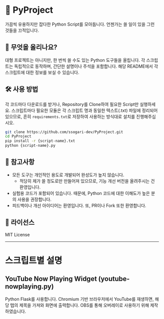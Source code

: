 # 🐍 PyProject
가끔씩 유용하지만 잡다한 Python Script를 모아둡니다. 언젠가는 쓸 일이 있을 그런 것들을 끄적입니다.

## 📁 무엇을 올리나요?
대형 프로젝트는 아니지만, 한 번씩 쓸 수도 있는 Python 도구들을 올립니다. 각 스크립트는 독립적으로 동작하며, 간단한 설명이나 주석을 포함합니다. 해당 README에서 각 스크립트에 대한 정보를 보실 수 있습니다.

## 🛠️ 사용 방법
각 코드마다 다운로드를 받거나, Repository를 Clone하여 필요한 Script만 실행하세요. 
스크립트마다 필요한 모듈은 각 스크립트 명과 동일한 텍스트(.txt) 파일에 정리되어 있으므로, 흔히 `requirements.txt`로 저장하여 사용하는 방식대로 설치를 진행해주십시오.

```bash
git clone https://github.com/ssogari-dev/PyProject.git
cd PyProject
pip install -r {script-name}.txt
python {script-name}.py
```

## 📌 참고사항
* 모든 도구는 개인적인 용도로 개발되어 완성도가 높지 않습니다.
  * 적당히 제가 쓸 정도로만 만들어져 있으므로, 기능 개선 버전을 올려주시는 건 환영입니다.
* 실험용 코드가 포함되어 있습니다. 때문에, Python 코드에 대한 이해도가 높은 분의 사용을 권장합니다.
* 피드백이나 개선 아이디어는 환영입니다. 또, PR이나 Fork 또한 환영합니다.

## 📄 라이선스
MIT License

---
# 스크립트별 설명
## YouTube Now Playing Widget (youtube-nowplaying.py)
Python Flask를 사용합니다.
Chromium 기반 브라우저에서 YouTube를 재생하면, 해당 탭의 제목을 가져와 화면에 출력합니다.
OBS를 통해 오버레이로 사용하기 위해 제작하였습니다.
